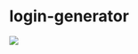 # login-generator
[![](https://jitpack.io/v/NicolasBroders/login-generator.svg)](https://jitpack.io/#NicolasBroders/login-generator)
